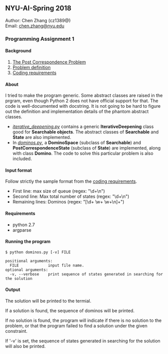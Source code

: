 ## NYU-AI-Spring 2018
Author: Chen Zhang (cz1389@)  
Email: chen.zhang@nyu.edu  

### Programming Assignment 1

#### Background
1. [The Post Correspondence Problem](http://en.wikipedia.org/wiki/Post_correspondence_problem)  
1. [Problem definition](https://cs.nyu.edu/courses/spring18/CSCI-GA.2560-001/hwk1.html)  
1. [Coding requirements](https://cs.nyu.edu/courses/spring18/CSCI-GA.2560-001/prog1.html)  

#### About  
I tried to make the program generic. Some abstract classes are raised in the prgram,
even though Python 2 does not have official support for that. The code is well-documented
with docstring. It is not going to be hard to figure out the definition
and implementation details of the phantom abstract classes.  

- [*iterative_deepening.py*](iterative_deepening.py) contains a generic **IterativeDeepening**
class good for **Searchable objects**. The abstract classes of **Searchable** and **State** are also implemented.  
- In [*dominos.py*](dominos.py), a **DominoSpace** (subclass of **Searchable**) and **PostCorrespondenceState** (subclass of **State**) are implemented, along with class **Domino**. The code to solve this particular problem is also included.  

#### Input format  
Follow strictly the sample format from the [coding requirements](https://cs.nyu.edu/courses/spring18/CSCI-GA.2560-001/prog1.html).  

- First line: max size of queue (regex: "\d+\n")  
- Second line: Max total number of states (regex: "\d+\n")  
- Remaining lines: Dominos (regex: "[\d+ \w+ \w+\n]+")  

#### Requirements  
- python 2.7
- argparse

#### Running the program
```
$ python dominos.py [-v] FILE  

positional arguments:  
  FILE             input file name.  
optional arguments:  
  -v, --verbose    print sequence of states generated in searching for the solution 
```

#### Output   
The solution will be printed to the termial.  

If a solution is found, the sequence of dominos will be printed. 

If no solution is found, the program will indicate if there is 
no solution to the problem, or that the program failed to find
a solution under the given constraint.

If '-v' is set, the sequence of states generated in searching for 
the solution will also be printed.  
